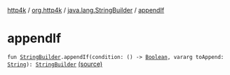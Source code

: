 [http4k](../../index.md) / [org.http4k](../index.md) / [java.lang.StringBuilder](index.md) / [appendIf](./append-if.md)

# appendIf

`fun `[`StringBuilder`](https://kotlinlang.org/api/latest/jvm/stdlib/kotlin.text/-string-builder/index.html)`.appendIf(condition: () -> `[`Boolean`](https://kotlinlang.org/api/latest/jvm/stdlib/kotlin/-boolean/index.html)`, vararg toAppend: `[`String`](https://kotlinlang.org/api/latest/jvm/stdlib/kotlin/-string/index.html)`): `[`StringBuilder`](https://kotlinlang.org/api/latest/jvm/stdlib/kotlin.text/-string-builder/index.html) [(source)](https://github.com/http4k/http4k/blob/master/http4k-core/src/main/kotlin/org/http4k/KotlinExtensions.kt#L25)